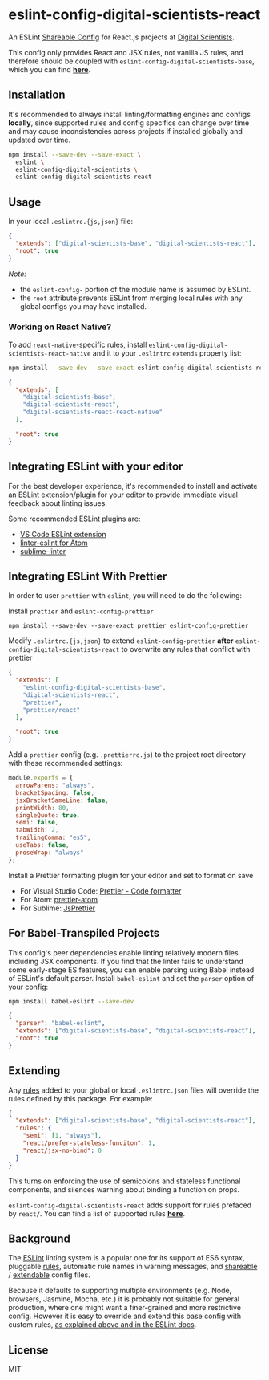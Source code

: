 # eslint-config-digital-scientists-react

An ESLint [Shareable Config](http://eslint.org/docs/developer-guide/shareable-configs) for React.js projects at [Digital Scientists](http://www.digitalscientists.com/).

This config only provides React and JSX rules, not vanilla JS rules, and therefore should be coupled with `eslint-config-digital-scientists-base`, which you can find [**here**](https://github.com/digitalscientists/eslint-config-digital-scientists-base).

## Installation

It's recommended to always install linting/formatting engines and configs **locally**, since supported rules and config specifics can change over time and may cause inconsistencies across projects if installed globally and updated over time.

```sh
npm install --save-dev --save-exact \
  eslint \
  eslint-config-digital-scientists \
  eslint-config-digital-scientists-react
```

## Usage

In your local `.eslintrc.{js,json}` file:

```json
{
  "extends": ["digital-scientists-base", "digital-scientists-react"],
  "root": true
}
```

_Note:_

* the `eslint-config-` portion of the module name is assumed by ESLint.
* the `root` attribute prevents ESLint from merging local rules with any global configs you may have installed.

### Working on React Native?

To add `react-native`-specific rules, install `eslint-config-digital-scientists-react-native` and it to your `.eslintrc` `extends` property list:

```sh
npm install --save-dev --save-exact eslint-config-digital-scientists-react-native
```

```json
{
  "extends": [
    "digital-scientists-base",
    "digital-scientists-react",
    "digital-scientists-react-react-native"
  ],

  "root": true
}
```

## Integrating ESLint with your editor

For the best developer experience, it's recommended to install and activate an ESLint extension/plugin for your editor to provide immediate visual feedback about linting issues.

Some recommended ESLint plugins are:

* [VS Code ESLint extension](https://marketplace.visualstudio.com/items?itemName=dbaeumer.vscode-eslint)
* [linter-eslint for Atom](https://atom.io/packages/linter-eslint)
* [sublime-linter](https://sublimelinter.readthedocs.io/en/latest/installation.html)

## Integrating ESLint With Prettier

In order to user `prettier` with `eslint`, you will need to do the following:

Install `prettier` and `eslint-config-prettier`

```
npm install --save-dev --save-exact prettier eslint-config-prettier
```

Modify `.eslintrc.{js,json}` to extend `eslint-config-prettier` **after** `eslint-config-digital-scientists-react` to overwrite any rules that conflict with prettier

```json
{
  "extends": [
    "eslint-config-digital-scientists-base",
    "digital-scientists-react",
    "prettier",
    "prettier/react"
  ],

  "root": true
}
```

Add a `prettier` config (e.g. `.prettierrc.js`) to the project root directory with these recommended settings:

```js
module.exports = {
  arrowParens: "always",
  bracketSpacing: false,
  jsxBracketSameLine: false,
  printWidth: 80,
  singleQuote: true,
  semi: false,
  tabWidth: 2,
  trailingComma: "es5",
  useTabs: false,
  proseWrap: "always"
};
```

Install a Prettier formatting plugin for your editor and set to format on save

* For Visual Studio Code: [Prettier - Code formatter](https://marketplace.visualstudio.com/items?itemName=esbenp.prettier-vscode)
* For Atom: [prettier-atom](https://github.com/prettier/prettier-atom)
* For Sublime: [JsPrettier](https://github.com/jonlabelle/SublimeJsPrettier)

## For Babel-Transpiled Projects

This config's peer dependencies enable linting relatively modern files including JSX components. If you find that the linter fails to understand some early-stage ES features, you can enable parsing using Babel instead of ESLint's default parser. Install `babel-eslint` and set the `parser` option of your config:

```sh
npm install babel-eslint --save-dev
```

```json
{
  "parser": "babel-eslint",
  "extends": ["digital-scientists-base", "digital-scientists-react"],
  "root": true
}
```

## Extending

Any [rules](http://eslint.org/docs/rules/) added to your global or local `.eslintrc.json` files will override the rules defined by this package. For example:

```json
{
  "extends": ["digital-scientists-base", "digital-scientists-react"],
  "rules": {
    "semi": [1, "always"],
    "react/prefer-stateless-funciton": 1,
    "react/jsx-no-bind": 0
  }
}
```

This turns on enforcing the use of semicolons and stateless functional components, and silences warning about binding a function on props.

`eslint-config-digital-scientists-react` adds support for rules prefaced by `react/`. You can find a list of supported rules [**here**](https://www.npmjs.com/package/eslint-plugin-react).

## Background

The [ESLint](http://http://eslint.org/) linting system is a popular one for its support of ES6 syntax, pluggable [rules](http://eslint.org/docs/rules/), automatic rule names in warning messages, and [shareable](http://eslint.org/docs/developer-guide/shareable-configs) / [extendable](http://eslint.org/docs/user-guide/configuring#extending-configuration-files) config files.

Because it defaults to supporting multiple environments (e.g. Node, browsers, Jasmine, Mocha, etc.) it is probably not suitable for general production, where one might want a finer-grained and more restrictive config. However it is easy to override and extend this base config with custom rules, [as explained above and in the ESLint docs](http://eslint.org/docs/user-guide/configuring#using-a-shareable-configuration-package).

## License

MIT
